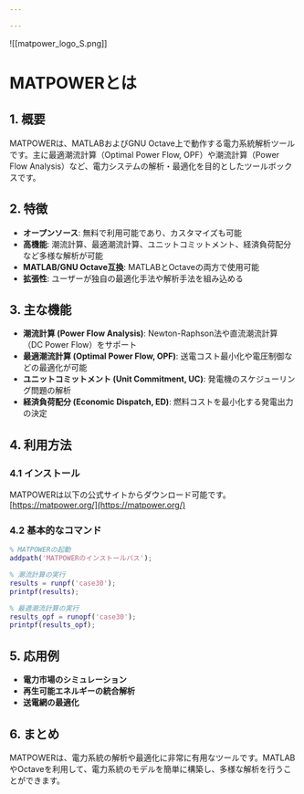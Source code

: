 ```yaml
---

---
```



![[matpower_logo_S.png]]

# MATPOWERとは

## 1. 概要

MATPOWERは、MATLABおよびGNU Octave上で動作する電力系統解析ツールです。主に最適潮流計算（Optimal Power Flow, OPF）や潮流計算（Power Flow Analysis）など、電力システムの解析・最適化を目的としたツールボックスです。

## 2. 特徴

- **オープンソース**: 無料で利用可能であり、カスタマイズも可能
- **高機能**: 潮流計算、最適潮流計算、ユニットコミットメント、経済負荷配分など多様な解析が可能
- **MATLAB/GNU Octave互換**: MATLABとOctaveの両方で使用可能
- **拡張性**: ユーザーが独自の最適化手法や解析手法を組み込める

## 3. 主な機能

- **潮流計算 (Power Flow Analysis)**: Newton-Raphson法や直流潮流計算（DC Power Flow）をサポート
- **最適潮流計算 (Optimal Power Flow, OPF)**: 送電コスト最小化や電圧制御などの最適化が可能
- **ユニットコミットメント (Unit Commitment, UC)**: 発電機のスケジューリング問題の解析
- **経済負荷配分 (Economic Dispatch, ED)**: 燃料コストを最小化する発電出力の決定

## 4. 利用方法

### 4.1 インストール

MATPOWERは以下の公式サイトからダウンロード可能です。 [https://matpower.org/](https://matpower.org/)

### 4.2 基本的なコマンド

```matlab
% MATPOWERの起動
addpath('MATPOWERのインストールパス');

% 潮流計算の実行
results = runpf('case30');
printpf(results);

% 最適潮流計算の実行
results_opf = runopf('case30');
printpf(results_opf);
```

## 5. 応用例

- **電力市場のシミュレーション**
- **再生可能エネルギーの統合解析**
- **送電網の最適化**

## 6. まとめ

MATPOWERは、電力系統の解析や最適化に非常に有用なツールです。MATLABやOctaveを利用して、電力系統のモデルを簡単に構築し、多様な解析を行うことができます。